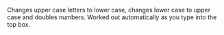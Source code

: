 Changes upper case letters to lower case, changes lower case to upper case and doubles numbers. Worked out automatically as you type into the top box.
